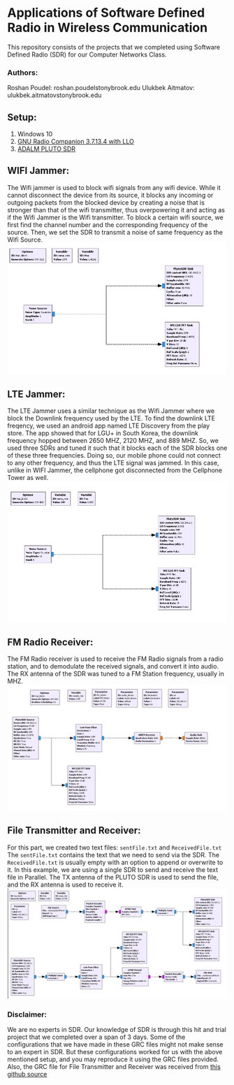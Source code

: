 # Applications of Software Defined Radio in Wireless Communication
This repository consists of the projects that we completed using Software Defined Radio (SDR) for our Computer Networks Class.

### Authors:
Roshan Poudel: roshan.poudel<at>stonybrook.edu
Ulukbek Aitmatov: ulukbek.aitmatov<at>stonybrook.edu

## Setup:
1. Windows 10
2. [GNU Radio Companion 3.7.13.4 with LLO](http://www.gcndevelopment.com/gnuradio/downloads.htm)
3. [ADALM PLUTO SDR](https://www.amazon.com/ANALOG-DEVICES-ADALM-Pluto-Software-Learning/dp/B079VXXKXR)

## WIFI Jammer:
The Wifi jammer is used to block wifi signals from any wifi device. While it cannot disconnect the device from its source, it blocks any incoming or outgoing packets from the blocked device by creating a noise that is stronger than that of the wifi transmitter, thus overpowering it and acting as if the Wifi Jammer is the Wifi transmitter. To block a certain wifi source, we first find the channel number and the corresponding frequency of the source. Then, we set the SDR to transmit a noise of same frequency as the Wifi Source.
![GRC Diagram of WIFI Jammer](./Images/WIFI_Jammer_GRC.png)


## LTE Jammer:
The LTE Jammer uses a similar technique as the Wifi Jammer where we block the Downlink frequency used by the LTE. To find the downlink LTE freqency, we used an android app named LTE Discovery from the play store. The app showed that for LGU+ in South Korea, the downlink frequency hopped between 2650 MHZ, 2120 MHZ, and 889 MHZ. So, we used three SDRs and tuned it such that it blocks each of the SDR blocks one of these three frequencies. Doing so, our mobile phone could not connect to any other frequency, and thus the LTE signal was jammed. In this case, unlike in WIFI Jammer, the cellphone got disconnected from the Cellphone Tower as well.
![GRC Diagram of LTE Jammer](./Images/LTE_Jammer_GRC.png)


## FM Radio Receiver:
The FM Radio receiver is used to receive the FM Radio signals from a radio station, and to demodulate the received signals, and convert it into audio. The RX antenna of the SDR was tuned to a FM Station frequency, usually in MHZ. 
![GRC Diagram of FM Radio Receiver](./Images/FM_Radio_GRC.png)

## File Transmitter and Receiver:
For this part, we created two text files: `sentFile.txt` and `ReceivedFile.txt` The  `sentFile.txt` contains the text that we need to send via the SDR. The `ReceivedFile.txt` is usually empty with an option to append or overwrite to it. In this example, we are using a single SDR to send and receive the text file in Parallel. The TX antenna of the PLUTO SDR is used to send the file, and the RX antenna is used to receive it.
![GRC Diagram of File Transmitter and Receiver](./Images/Tranmitter_Receiver_GRC.png)


### Disclaimer:
We are no experts in SDR. Our knowledge of SDR is through this hit and trial project that we completed over a span of 3 days. Some of the configurations that we have made in these GRC files might not make sense to an expert in SDR. But these configurations worked for us with the above mentioned setup, and you may reproduce it using the GRC files provided. Also, the GRC file for File Transmitter and Receiver was received from [this github source](https://github.com/patel999jay/ADALM-Pluto-File-Transfer) 